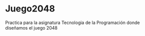 # Juego2048
Practica para la asignatura Tecnologia de la Programación donde diseñamos el juego 2048 
